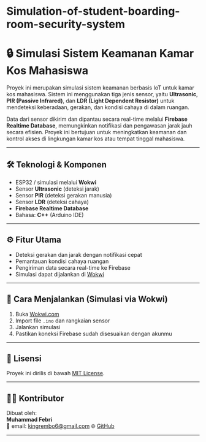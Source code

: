 # Simulation-of-student-boarding-room-security-system
# 🔒 Simulasi Sistem Keamanan Kamar Kos Mahasiswa

Proyek ini merupakan simulasi sistem keamanan berbasis IoT untuk kamar kos mahasiswa. Sistem ini menggunakan tiga jenis sensor, yaitu **Ultrasonic**, **PIR (Passive Infrared)**, dan **LDR (Light Dependent Resistor)** untuk mendeteksi keberadaan, gerakan, dan kondisi cahaya di dalam ruangan.

Data dari sensor dikirim dan dipantau secara real-time melalui **Firebase Realtime Database**, memungkinkan notifikasi dan pengawasan jarak jauh secara efisien. Proyek ini bertujuan untuk meningkatkan keamanan dan kontrol akses di lingkungan kamar kos atau tempat tinggal mahasiswa.

---

## 🛠️ Teknologi & Komponen
- ESP32 / simulasi melalui **Wokwi**
- Sensor **Ultrasonic** (deteksi jarak)
- Sensor **PIR** (deteksi gerakan manusia)
- Sensor **LDR** (deteksi cahaya)
- **Firebase Realtime Database**
- Bahasa: **C++** (Arduino IDE)

---

## ⚙️ Fitur Utama
- Deteksi gerakan dan jarak dengan notifikasi cepat
- Pemantauan kondisi cahaya ruangan
- Pengiriman data secara real-time ke Firebase
- Simulasi dapat dijalankan di [Wokwi](https://wokwi.com)

---

## 🚀 Cara Menjalankan (Simulasi via Wokwi)
1. Buka [Wokwi.com](https://wokwi.com)
2. Import file `.ino` dan rangkaian sensor
3. Jalankan simulasi
4. Pastikan koneksi Firebase sudah disesuaikan dengan akunmu

---


## 📄 Lisensi
Proyek ini dirilis di bawah [MIT License](LICENSE).

---

## 👨‍💻 Kontributor
Dibuat oleh:  
**Muhammad Febri**  
📧 email: kingrembo6@gmail.com
🌐 [GitHub](https://github.com/BRYNNV2)

---

